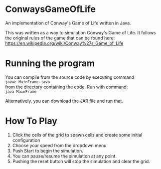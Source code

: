 # ConwaysGameOfLife
An implementation of Conway's Game of Life written in Java.

This was written as a way to simulation Conway's Game of Life. It follows the original rules of the game that can be found here: https://en.wikipedia.org/wiki/Conway%27s_Game_of_Life

# Running the program
You can compile from the source code by executing command
  <br><code>javac MainFrame.java</code><br>
from the directory containing the code. Run with command:
  <br><code>java MainFrame</code><br>

Alternatively, you can download the JAR file and run that.

# How To Play
1. Click the cells of the grid to spawn cells and create some initial configuration
2. Choose your speed from the dropdown menu
3. Push Start to begin the simulation.
4. You can pause/resume the simulation at any point.
5. Pushing the reset button will stop the simulation and clear the grid.
